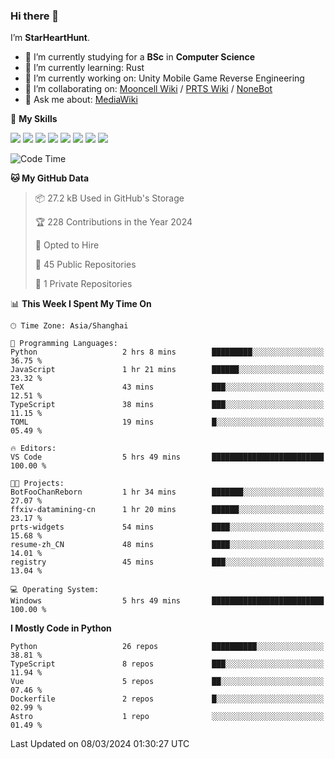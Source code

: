 ### Hi there 👋

I’m **StarHeartHunt**.

- 🏫 I’m currently studying for a **BSc** in **Computer Science**
- 🌱 I’m currently learning: Rust
- 🔭 I’m currently working on: Unity Mobile Game Reverse Engineering
- 👯 I’m collaborating on: [Mooncell Wiki](https://fgo.wiki/) / [PRTS Wiki](http://prts.wiki/) / [NoneBot](https://github.com/nonebot)
- 💬 Ask me about: [MediaWiki](https://www.mediawiki.org)

🌟 **My Skills**

![](https://img.shields.io/badge/-Python-3e74a2?style=flat-square&logo=Python&logoColor=fff)
![](https://img.shields.io/badge/-Node.js-339933?style=flat-square&logo=node.js&logoColor=fff)
![](https://img.shields.io/badge/-Vue-4fc08d?style=flat-square&logo=vue.js&logoColor=fff)
![](https://img.shields.io/badge/-React-2d98ce?style=flat-square&logo=React&logoColor=fff)
![](https://img.shields.io/badge/-TypeScript-3178C6?style=flat-square&logo=TypeScript&logoColor=fff)
![](https://img.shields.io/badge/-Docker-2496ED?style=flat-square&logo=Docker&logoColor=fff)
![](https://img.shields.io/badge/-Linux-000000?style=flat-square&logo=Linux&logoColor=fff)
![](https://img.shields.io/badge/-Dotnet-512bd4?style=flat-square&logo=.net&logoColor=fff)

<!--START_SECTION:waka-->
![Code Time](http://img.shields.io/badge/Code%20Time-911%20hrs%204%20mins-blue)

**🐱 My GitHub Data** 

> 📦 27.2 kB Used in GitHub's Storage 
 > 
> 🏆 228 Contributions in the Year 2024
 > 
> 💼 Opted to Hire
 > 
> 📜 45 Public Repositories 
 > 
> 🔑 1 Private Repositories 
 > 
📊 **This Week I Spent My Time On** 

```text
🕑︎ Time Zone: Asia/Shanghai

💬 Programming Languages: 
Python                   2 hrs 8 mins        █████████░░░░░░░░░░░░░░░░   36.75 % 
JavaScript               1 hr 21 mins        ██████░░░░░░░░░░░░░░░░░░░   23.32 % 
TeX                      43 mins             ███░░░░░░░░░░░░░░░░░░░░░░   12.51 % 
TypeScript               38 mins             ███░░░░░░░░░░░░░░░░░░░░░░   11.15 % 
TOML                     19 mins             █░░░░░░░░░░░░░░░░░░░░░░░░   05.49 % 

🔥 Editors: 
VS Code                  5 hrs 49 mins       █████████████████████████   100.00 % 

🐱‍💻 Projects: 
BotFooChanReborn         1 hr 34 mins        ███████░░░░░░░░░░░░░░░░░░   27.07 % 
ffxiv-datamining-cn      1 hr 20 mins        ██████░░░░░░░░░░░░░░░░░░░   23.17 % 
prts-widgets             54 mins             ████░░░░░░░░░░░░░░░░░░░░░   15.68 % 
resume-zh_CN             48 mins             ████░░░░░░░░░░░░░░░░░░░░░   14.01 % 
registry                 45 mins             ███░░░░░░░░░░░░░░░░░░░░░░   13.04 % 

💻 Operating System: 
Windows                  5 hrs 49 mins       █████████████████████████   100.00 % 
```

**I Mostly Code in Python** 

```text
Python                   26 repos            ██████████░░░░░░░░░░░░░░░   38.81 % 
TypeScript               8 repos             ███░░░░░░░░░░░░░░░░░░░░░░   11.94 % 
Vue                      5 repos             ██░░░░░░░░░░░░░░░░░░░░░░░   07.46 % 
Dockerfile               2 repos             █░░░░░░░░░░░░░░░░░░░░░░░░   02.99 % 
Astro                    1 repo              ░░░░░░░░░░░░░░░░░░░░░░░░░   01.49 % 
```




 Last Updated on 08/03/2024 01:30:27 UTC
<!--END_SECTION:waka-->
